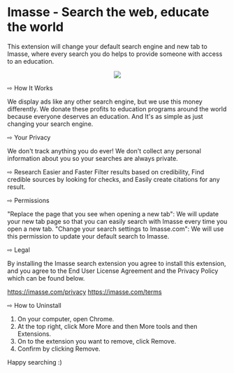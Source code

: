 <h1>Imasse - Search the web, educate the world</h1>

This extension will change your default search engine and new tab to Imasse, where every search you do helps to provide someone with access to an education. 

<p align="center">
  <img src="https://lh3.googleusercontent.com/YkyoTs06gb0NSw6dUFrJROCAwY0rnqrERwqFLzcIdLl7SzZU4Wllr1pIXNDhGlNPZS7rWkp3lmy9o5mIkmbllI3r=w640-h400-e365-rj-sc0x00ffffff">
</p>

⇨ How It Works

We display ads like any other search engine, but we use this money differently. We donate these profits to education programs around the world because everyone deserves an education. And It's as simple as just changing your search engine.

⇨ Your Privacy

We don't track anything you do ever! We don't collect any personal information about you so your searches are always private.

⇨ Research Easier and Faster
Filter results based on credibility, Find credible sources by looking for checks, and Easily create citations for any result.

⇨ Permissions 

"Replace the page that you see when opening a new tab": We will update your new tab page so that you can easily search with Imasse every time you open a new tab.
"Change your search settings to Imasse.com": We will use this permission to update your default search to Imasse.

⇨ Legal

By installing the Imasse search extension you agree to install this extension, and you agree to the End User License Agreement and the Privacy Policy which can be found below. 

https://imasse.com/privacy
https://imasse.com/terms

⇨ How to Uninstall

1) On your computer, open Chrome.
2) At the top right, click More More and then More tools and then Extensions.
3) On to the extension you want to remove, click Remove.
4) Confirm by clicking Remove.

Happy searching :)
